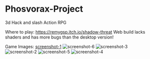 # Phosvorax-Project
3d Hack and slash Action RPG

Where to play: https://remygsp.itch.io/shadow-threat
Web build lacks shaders and has more bugs than the desktop version!

Game Images:
[screenshot-1](https://github.com/RemyGSP/Phosvorax-Project/assets/118995466/c86d5318-b2fb-439f-b001-7116ea9b78c9)
![screenshot-6](https://github.com/RemyGSP/Phosvorax-Project/assets/118995466/f357235f-c779-457f-b600-328ee404f278)
![screenshot-3](https://github.com/RemyGSP/Phosvorax-Project/assets/118995466/43ec9d43-30a4-41c7-b5c1-ba87fd57d26e)
![screenshot-2](https://github.com/RemyGSP/Phosvorax-Project/assets/118995466/c6d55faf-c95f-4347-8d54-1575be45a157)
![screenshot-5](https://github.com/RemyGSP/Phosvorax-Project/assets/118995466/9e004cf2-6cd6-4c30-b477-5a3dbf7246c5)
![screenshot-4](https://github.com/RemyGSP/Phosvorax-Project/assets/118995466/667eb68d-3ca1-4c90-9152-6f28264962de)
